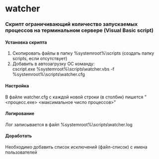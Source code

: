 # watcher
### Скрипт ограничивающий количество запускаемых процессов на терминальном сервере (Visual Basic script)

#### Установка скрипта
1. Скопировать файлы в папку %systemroot%\scripts (создать папку scripts, если отсутствует)  
2. Добавить в автозагрузку ОС команду:  
cscript.exe %systemroot%\scripts\watcher.vbs -f %systemroot%\scripts\watcher.cfg  

#### Настройка
В файле watcher.cfg с каждой новой строки (в столбик) пишется "<процесс.exe> <максимальное число процессов>"  

#### Логирование
Лог записывается в файл %systemroot%\scripts\watcher.log  


#### Доработать
Необходимо добавить список исключений (файл-список) с имена пользователей  
